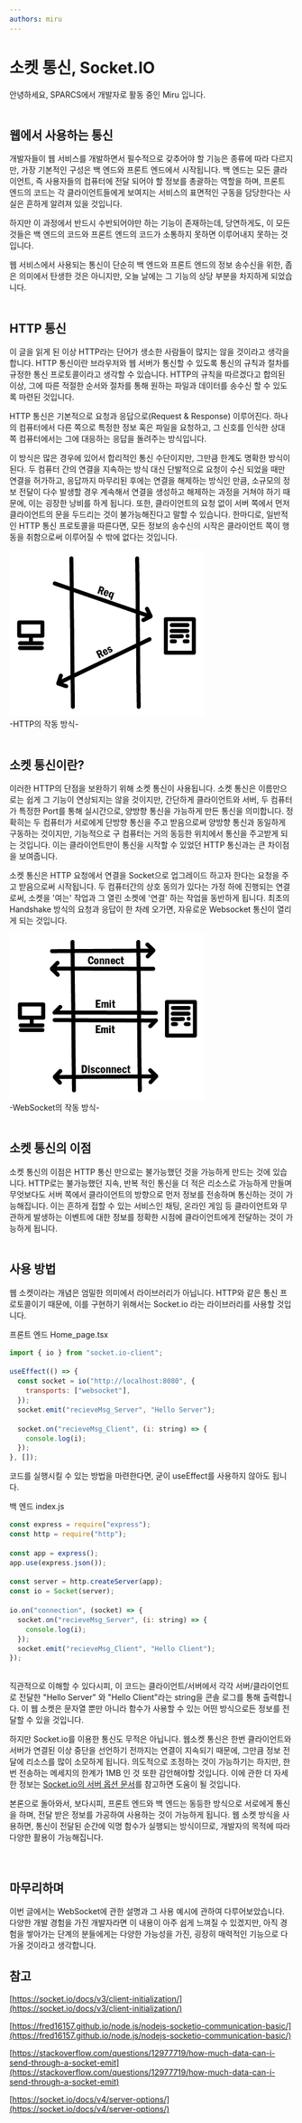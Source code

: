 ```yaml
---
authors: miru
---
```


# 소켓 통신, Socket.IO

안녕하세요, SPARCS에서 개발자로 활동 중인 Miru 입니다.  
<br/>

## **웹에서 사용하는 통신**

개발자들이 웹 서비스를 개발하면서 필수적으로 갖추어야 할 기능은 종류에 따라 다르지만, 가장 기본적인 구성은 백 엔드와 프론트 엔드에서 시작됩니다. 백 엔드는 모든 클라이언트, 즉 사용자들의 컴퓨터에 전달 되어야 할 정보를 총괄하는 역할을 하며, 프론트 엔드의 코드는 각 클라이언트들에게 보여지는 서비스의 표면적인 구동을 담당한다는 사실은 흔하게 알려져 있을 것입니다.

하지만 이 과정에서 반드시 수반되어야만 하는 기능이 존재하는데, 당연하게도, 이 모든 것들은 백 엔드의 코드와 프론트 엔드의 코드가 소통하지 못하면 이루어내지 못하는 것입니다.

웹 서비스에서 사용되는 통신이 단순히 백 엔드와 프론트 엔드의 정보 송수신을 위한, 좁은 의미에서 탄생한 것은 아니지만, 오늘 날에는 그 기능의 상당 부분을 차지하게 되었습니다.  
<br/>

## **HTTP 통신**

이 글을 읽게 된 이상 HTTP라는 단어가 생소한 사람들이 많지는 않을 것이라고 생각을 합니다. HTTP 통신이란 브라우저와 웹 서버가 통신할 수 있도록 통신의 규칙과 절차를 규정한 통신 프로토콜이라고 생각할 수 있습니다. HTTP의 규칙을 따르겠다고 합의된 이상, 그에 따른 적절한 순서와 절차를 통해 원하는 파일과 데이터를 송수신 할 수 있도록 마련된 것입니다.

HTTP 통신은 기본적으로 요청과 응답으로(Request & Response) 이루어진다. 하나의 컴퓨터에서 다른 쪽으로 특정한 정보 혹은 파일을 요청하고, 그 신호를 인식한 상대 쪽 컴퓨터에서는 그에 대응하는 응답을 돌려주는 방식입니다.

이 방식은 많은 경우에 있어서 합리적인 통신 수단이지만, 그만큼 한계도 명확한 방식이 된다. 두 컴퓨터 간의 연결을 지속하는 방식 대신 단발적으로 요청이 수신 되었을 때만 연결을 허가하고, 응답까지 마무리된 후에는 연결을 해제하는 방식인 만큼, 소규모의 정보 전달이 다수 발생할 경우 계속해서 연결을 생성하고 해제하는 과정을 거쳐야 하기 때문에, 이는 굉장한 낭비를 하게 됩니다. 또한, 클라이언트의 요청 없이 서버 쪽에서 먼저 클라이언트의 문을 두드리는 것이 불가능해진다고 말할 수 있습니다. 한마디로, 일반적인 HTTP 통신 프로토콜을 따른다면, 모든 정보의 송수신의 시작은 클라이언트 쪽이 행동을 취함으로써 이루어질 수 밖에 없다는 것입니다.

![HTTP_Image](./HTTP.png)
<br/>
-HTTP의 작동 방식-
<br/>
<br/>

## **소켓 통신이란?**

이러한 HTTP의 단점을 보완하기 위해 소켓 통신이 사용됩니다. 소켓 통신은 이름만으로는 쉽게 그 기능이 연상되지는 않을 것이지만, 간단하게 클라이언트와 서버, 두 컴퓨터가 특정한 Port를 통해 실시간으로, 양방향 통신을 가능하게 만든 통신을 의미합니다.
정확히는 두 컴퓨터가 서로에게 단방향 통신을 주고 받음으로써 양방향 통신과 동일하게 구동하는 것이지만, 기능적으로 구 컴퓨터는 거의 동등한 위치에서 통신을 주고받게 되는 것입니다. 이는 클라이언트만이 통신을 시작할 수 있었던 HTTP 통신과는 큰 차이점을 보여줍니다.

소켓 통신은 HTTP 요청에서 연결을 Socket으로 업그레이드 하고자 한다는 요청을 주고 받음으로써 시작됩니다. 두 컴퓨터간의 상호 동의가 있다는 가정 하에 진행되는 연결로써, 소켓을 '여는' 작업과 그 열린 소켓에 '연결' 하는 작업을 동반하게 됩니다. 최초의 Handshake 방식의 요청과 응답이 한 차례 오가면, 자유로운 Websocket 통신이 열리게 되는 것입니다.

![WebSocket_Image](./WebSocket.png)
<br/>
-WebSocket의 작동 방식-
<br/>
<br/>

## **소켓 통신의 이점**

소켓 통신의 이점은 HTTP 통신 만으로는 불가능했던 것을 가능하게 만드는 것에 있습니다. HTTP로는 불가능했던 지속, 반복 적인 통신을 더 적은 리소스로 가능하게 만들며 무엇보다도 서버 쪽에서 클라이언트의 방향으로 먼저 정보를 전송하며 통신하는 것이 가능해집니다. 이는 흔하게 접할 수 있는 서비스인 채팅, 온라인 게임 등 클라이언트와 무관하게 발생하는 이벤트에 대한 정보를 정확한 시점에 클라이언트에게 전달하는 것이 가능하게 됩니다.
<br/>
<br/>

## **사용 방법**

웹 소켓이라는 개념은 엄밀한 의미에서 라이브러리가 아닙니다. HTTP와 같은 통신 프로토콜이기 때문에, 이를 구현하기 위해서는 Socket.io 라는 라이브러리를 사용할 것입니다.

프론트 엔드 Home_page.tsx

```javascript
import { io } from "socket.io-client";

useEffect(() => {
  const socket = io("http://localhost:8080", {
    transports: ["websocket"],
  });
  socket.emit("recieveMsg_Server", "Hello Server");

  socket.on("recieveMsg_Client", (i: string) => {
    console.log(i);
  });
}, []);
```

코드를 실행시킬 수 있는 방법을 마련한다면, 굳이 useEffect를 사용하지 않아도 됩니다.

백 엔드 index.js

```javascript
const express = require("express");
const http = require("http");

const app = express();
app.use(express.json());

const server = http.createServer(app);
const io = Socket(server);

io.on("connection", (socket) => {
  socket.on("recieveMsg_Server", (i: string) => {
    console.log(i);
  });
  socket.emit("recieveMsg_Client", "Hello Client");
});
```

<br/>
직관적으로 이해할 수 있다시피, 이 코드는 클라이언트/서버에서 각각 서버/클라이언트로 전달한 "Hello Server" 와 "Hello Client"라는 string을 콘솔 로그를 통해 출력합니다. 이 웹 소켓은 문자열 뿐만 아니라 함수가 사용할 수 있는 어떤 방식으로든 정보를 전달할 수 있을 것입니다.

하지만 Socket.io를 이용한 통신도 무적은 아닙니다. 웹소켓 통신은 한번 클라이언트와 서버가 연결된 이상 중단을 선언하기 전까지는 연결이 지속되기 때문에, 그만큼 정보 전달에 리소스를 많이 소모하게 됩니다. 의도적으로 조정하는 것이 가능하기는 하지만, 한번 전송하는 메세지의 한계가 1MB 인 것 또한 감안해야할 것입니다. 이에 관한 더 자세한 정보는 [Socket.io의 서버 옵션 문서](https://socket.io/docs/v4/server-options/)를 참고하면 도움이 될 것입니다.

본론으로 돌아와서, 보다시피, 프론트 엔드와 백 엔드는 동등한 방식으로 서로에게 통신을 하며, 전달 받은 정보를 가공하여 사용하는 것이 가능하게 됩니다. 웹 소켓 방식을 사용하면, 통신이 전달된 순간에 익명 함수가 실행되는 방식이므로, 개발자의 목적에 따라 다양한 활용이 가능해집니다.  
<br/>
<br/>

## **마무리하며**

이번 글에서는 WebSocket에 관한 설명과 그 사용 예시에 관하여 다루어보았습니다. 다양한 개발 경험을 가진 개발자라면 이 내용이 아주 쉽게 느껴질 수 있겠지만, 아직 경험을 쌓아가는 단계의 분들에게는 다양한 가능성을 가진, 굉장히 매력적인 기능으로 다가올 것이라고 생각합니다.

## 참고

[https://socket.io/docs/v3/client-initialization/](https://socket.io/docs/v3/client-initialization/)

[https://fred16157.github.io/node.js/nodejs-socketio-communication-basic/](https://fred16157.github.io/node.js/nodejs-socketio-communication-basic/)

[https://stackoverflow.com/questions/12977719/how-much-data-can-i-send-through-a-socket-emit](https://stackoverflow.com/questions/12977719/how-much-data-can-i-send-through-a-socket-emit)

[https://socket.io/docs/v4/server-options/](https://socket.io/docs/v4/server-options/)
